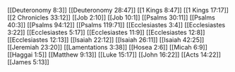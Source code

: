 [[Deuteronomy 8:3]]
[[Deuteronomy 28:47]]
[[1 Kings 8:47]]
[[1 Kings 17:17]]
[[2 Chronicles 33:12]]
[[Job 2:10]]
[[Job 10:1]]
[[Psalms 30:11]]
[[Psalms 40:3]]
[[Psalms 94:12]]
[[Psalms 119:71]]
[[Ecclesiastes 3:4]]
[[Ecclesiastes 3:22]]
[[Ecclesiastes 5:17]]
[[Ecclesiastes 11:9]]
[[Ecclesiastes 12:8]]
[[Ecclesiastes 12:13]]
[[Isaiah 22:12]]
[[Isaiah 26:11]]
[[Isaiah 42:25]]
[[Jeremiah 23:20]]
[[Lamentations 3:38]]
[[Hosea 2:6]]
[[Micah 6:9]]
[[Haggai 1:5]]
[[Matthew 9:13]]
[[Luke 15:17]]
[[John 16:22]]
[[Acts 14:22]]
[[James 5:13]]
